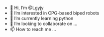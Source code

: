 - 👋 Hi, I’m @Lgyjy
- 👀 I’m interested in CPG-based biped robots
- 🌱 I’m currently learning python
- 💞️ I’m looking to collaborate on ...
- 📫 How to reach me ...

<!---
Lgyjy/Lgyjy is a ✨ special ✨ repository because its `README.md` (this file) appears on your GitHub profile.
You can click the Preview link to take a look at your changes.
--->
